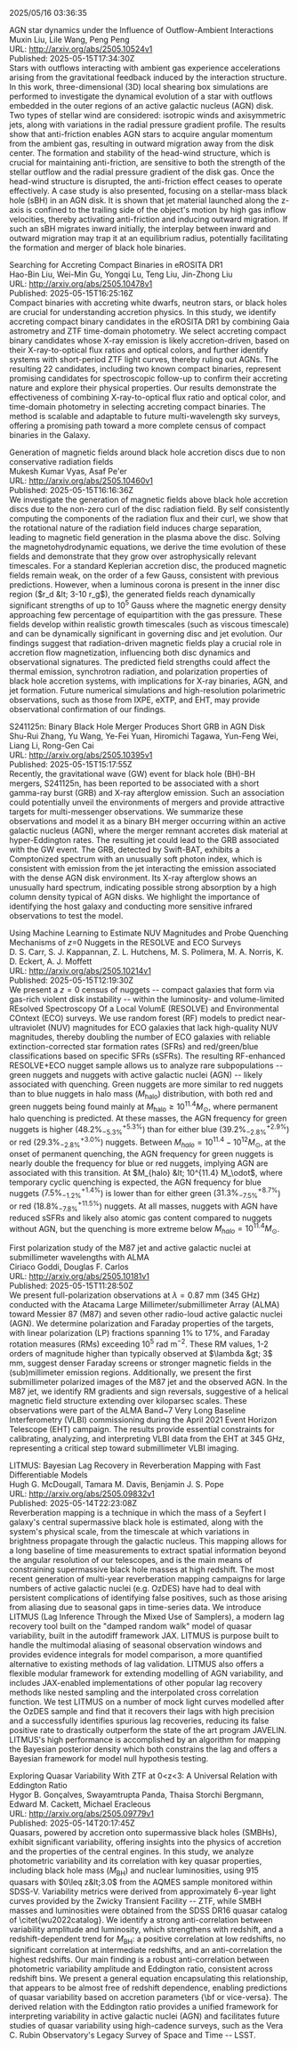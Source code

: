 2025/05/16 03:36:35  

AGN star dynamics under the Influence of Outflow-Ambient Interactions  
Muxin Liu, Lile Wang, Peng Peng  
URL: http://arxiv.org/abs/2505.10524v1  
Published: 2025-05-15T17:34:30Z  
  Stars with outflows interacting with ambient gas experience accelerations arising from the gravitational feedback induced by the interaction structure. In this work, three-dimensional (3D) local shearing box simulations are performed to investigate the dynamical evolution of a star with outflows embedded in the outer regions of an active galactic nucleus (AGN) disk. Two types of stellar wind are considered: isotropic winds and axisymmetric jets, along with variations in the radial pressure gradient profile. The results show that anti-friction enables AGN stars to acquire angular momentum from the ambient gas, resulting in outward migration away from the disk center. The formation and stability of the head-wind structure, which is crucial for maintaining anti-friction, are sensitive to both the strength of the stellar outflow and the radial pressure gradient of the disk gas. Once the head-wind structure is disrupted, the anti-friction effect ceases to operate effectively. A case study is also presented, focusing on a stellar-mass black hole (sBH) in an AGN disk. It is shown that jet material launched along the z-axis is confined to the trailing side of the object's motion by high gas inflow velocities, thereby activating anti-friction and inducing outward migration. If such an sBH migrates inward initially, the interplay between inward and outward migration may trap it at an equilibrium radius, potentially facilitating the formation and merger of black hole binaries.   

Searching for Accreting Compact Binaries in eROSITA DR1  
Hao-Bin Liu, Wei-Min Gu, Yongqi Lu, Teng Liu, Jin-Zhong Liu  
URL: http://arxiv.org/abs/2505.10478v1  
Published: 2025-05-15T16:25:16Z  
  Compact binaries with accreting white dwarfs, neutron stars, or black holes are crucial for understanding accretion physics. In this study, we identify accreting compact binary candidates in the eROSITA DR1 by combining Gaia astrometry and ZTF time-domain photometry. We select accreting compact binary candidates whose X-ray emission is likely accretion-driven, based on their X-ray-to-optical flux ratios and optical colors, and further identify systems with short-period ZTF light curves, thereby ruling out AGNs. The resulting 22 candidates, including two known compact binaries, represent promising candidates for spectroscopic follow-up to confirm their accreting nature and explore their physical properties. Our results demonstrate the effectiveness of combining X-ray-to-optical flux ratio and optical color, and time-domain photometry in selecting accreting compact binaries. The method is scalable and adaptable to future multi-wavelength sky surveys, offering a promising path toward a more complete census of compact binaries in the Galaxy.   

Generation of magnetic fields around black hole accretion discs due to
  non conservative radiation fields  
Mukesh Kumar Vyas, Asaf Pe'er  
URL: http://arxiv.org/abs/2505.10460v1  
Published: 2025-05-15T16:16:36Z  
  We investigate the generation of magnetic fields above black hole accretion discs due to the non-zero curl of the disc radiation field. By self consistently computing the components of the radiation flux and their curl, we show that the rotational nature of the radiation field induces charge separation, leading to magnetic field generation in the plasma above the disc. Solving the magnetohydrodynamic equations, we derive the time evolution of these fields and demonstrate that they grow over astrophysically relevant timescales. For a standard Keplerian accretion disc, the produced magnetic fields remain weak, on the order of a few Gauss, consistent with previous predictions. However, when a luminous corona is present in the inner disc region ($r_d &lt; 3-10 r_g$), the generated fields reach dynamically significant strengths of up to $10^5$ Gauss where the magnetic energy density approaching few percentage of equipartition with the gas pressure. These fields develop within realistic growth timescales (such as viscous timescale) and can be dynamically significant in governing disc and jet evolution. Our findings suggest that radiation-driven magnetic fields play a crucial role in accretion flow magnetization, influencing both disc dynamics and observational signatures. The predicted field strengths could affect the thermal emission, synchrotron radiation, and polarization properties of black hole accretion systems, with implications for X-ray binaries, AGN, and jet formation. Future numerical simulations and high-resolution polarimetric observations, such as those from IXPE, eXTP, and EHT, may provide observational confirmation of our findings.   

S241125n: Binary Black Hole Merger Produces Short GRB in AGN Disk  
Shu-Rui Zhang, Yu Wang, Ye-Fei Yuan, Hiromichi Tagawa, Yun-Feng Wei, Liang Li, Rong-Gen Cai  
URL: http://arxiv.org/abs/2505.10395v1  
Published: 2025-05-15T15:17:55Z  
  Recently, the gravitational wave (GW) event for black hole (BH)-BH mergers, S241125n, has been reported to be associated with a short gamma-ray burst (GRB) and X-ray afterglow emission. Such an association could potentially unveil the environments of mergers and provide attractive targets for multi-messenger observations. We summarize these observations and model it as a binary BH merger occurring within an active galactic nucleus (AGN), where the merger remnant accretes disk material at hyper-Eddington rates. The resulting jet could lead to the GRB associated with the GW event. The GRB, detected by Swift-BAT, exhibits a Comptonized spectrum with an unusually soft photon index, which is consistent with emission from the jet interacting the emission associated with the dense AGN disk environment. Its X-ray afterglow shows an unusually hard spectrum, indicating possible strong absorption by a high column density typical of AGN disks. We highlight the importance of identifying the host galaxy and conducting more sensitive infrared observations to test the model.   

Using Machine Learning to Estimate NUV Magnitudes and Probe Quenching
  Mechanisms of $z$=0 Nuggets in the RESOLVE and ECO Surveys  
D. S. Carr, S. J. Kappannan, Z. L. Hutchens, M. S. Polimera, M. A. Norris, K. D. Eckert, A. J. Moffett  
URL: http://arxiv.org/abs/2505.10214v1  
Published: 2025-05-15T12:19:30Z  
  We present a $z=0$ census of nuggets -- compact galaxies that form via gas-rich violent disk instability -- within the luminosity- and volume-limited REsolved Spectroscopy Of a Local VolumE (RESOLVE) and Environmental COntext (ECO) surveys. We use random forest (RF) models to predict near-ultraviolet (NUV) magnitudes for ECO galaxies that lack high-quality NUV magnitudes, thereby doubling the number of ECO galaxies with reliable extinction-corrected star formation rates (SFRs) and red/green/blue classifications based on specific SFRs (sSFRs). The resulting RF-enhanced RESOLVE+ECO nugget sample allows us to analyze rare subpopulations -- green nuggets and nuggets with active galactic nuclei (AGN) -- likely associated with quenching. Green nuggets are more similar to red nuggets than to blue nuggets in halo mass ($M_{\text{halo}}$) distribution, with both red and green nuggets being found mainly at $M_{\text{halo}} \ge 10^{11.4} M_\odot$, where permanent halo quenching is predicted. At these masses, the AGN frequency for green nuggets is higher ($\text{48.2\%}^{+5.3\%}_{-5.3\%}$) than for either blue ($\text{39.2\%}^{+2.9\%}_{-2.8\%}$) or red ($\text{29.3\%}^{+3.0\%}_{-2.8\%}$) nuggets. Between $M_{halo} = 10^{11.4}-10^{12} M_\odot$, at the onset of permanent quenching, the AGN frequency for green nuggets is nearly double the frequency for blue or red nuggets, implying AGN are associated with this transition. At $M_{halo} &lt; 10^{11.4} M_\odot$, where temporary cyclic quenching is expected, the AGN frequency for blue nuggets ($\text{7.5\%}^{+1.4\%}_{-1.2\%}$) is lower than for either green ($\text{31.3\%}^{+8.7\%}_{-7.5\%}$) or red ($\text{18.8\%}^{+11.5\%}_{-7.8\%}$) nuggets. At all masses, nuggets with AGN have reduced sSFRs and likely also atomic gas content compared to nuggets without AGN, but the quenching is more extreme below $M_{halo} = 10^{11.4} M_\odot$.   

First polarization study of the M87 jet and active galactic nuclei at
  submillimeter wavelengths with ALMA  
Ciriaco Goddi, Douglas F. Carlos  
URL: http://arxiv.org/abs/2505.10181v1  
Published: 2025-05-15T11:28:50Z  
  We present full-polarization observations at $\lambda = 0.87$ mm (345 GHz) conducted with the Atacama Large Millimeter/submillimeter Array (ALMA) toward Messier 87 (M87) and seven other radio-loud active galactic nuclei (AGN). We determine polarization and Faraday properties of the targets, with linear polarization (LP) fractions spanning 1\% to 17\%, and Faraday rotation measures (RMs) exceeding $10^{5}$ rad m$^{-2}$. These RM values, 1-2 orders of magnitude higher than typically observed at $\lambda &gt; 3$ mm, suggest denser Faraday screens or stronger magnetic fields in the (sub)millimeter emission regions. Additionally, we present the first submillimeter polarized images of the M87 jet and the observed AGN. In the M87 jet, we identify RM gradients and sign reversals, suggestive of a helical magnetic field structure extending over kiloparsec scales. These observations were part of the ALMA Band~7 Very Long Baseline Interferometry (VLBI) commissioning during the April 2021 Event Horizon Telescope (EHT) campaign. The results provide essential constraints for calibrating, analyzing, and interpreting VLBI data from the EHT at 345 GHz, representing a critical step toward submillimeter VLBI imaging.   

LITMUS: Bayesian Lag Recovery in Reverberation Mapping with Fast
  Differentiable Models  
Hugh G. McDougall, Tamara M. Davis, Benjamin J. S. Pope  
URL: http://arxiv.org/abs/2505.09832v1  
Published: 2025-05-14T22:23:08Z  
  Reverberation mapping is a technique in which the mass of a Seyfert I galaxy's central supermassive black hole is estimated, along with the system's physical scale, from the timescale at which variations in brightness propagate through the galactic nucleus. This mapping allows for a long baseline of time measurements to extract spatial information beyond the angular resolution of our telescopes, and is the main means of constraining supermassive black hole masses at high redshift. The most recent generation of multi-year reverberation mapping campaigns for large numbers of active galactic nuclei (e.g. OzDES) have had to deal with persistent complications of identifying false positives, such as those arising from aliasing due to seasonal gaps in time-series data. We introduce LITMUS (Lag Inference Through the Mixed Use of Samplers), a modern lag recovery tool built on the "damped random walk" model of quasar variability, built in the autodiff framework JAX. LITMUS is purpose built to handle the multimodal aliasing of seasonal observation windows and provides evidence integrals for model comparison, a more quantified alternative to existing methods of lag validation. LITMUS also offers a flexible modular framework for extending modelling of AGN variability, and includes JAX-enabled implementations of other popular lag recovery methods like nested sampling and the interpolated cross correlation function. We test LITMUS on a number of mock light curves modelled after the OzDES sample and find that it recovers their lags with high precision and a successfully identifies spurious lag recoveries, reducing its false positive rate to drastically outperform the state of the art program JAVELIN. LITMUS's high performance is accomplished by an algorithm for mapping the Bayesian posterior density which both constrains the lag and offers a Bayesian framework for model null hypothesis testing.   

Exploring Quasar Variability With ZTF at 0&lt;z&lt;3: A Universal Relation
  with Eddington Ratio  
Hygor B. Gonçalves, Swayamtrupta Panda, Thaisa Storchi Bergmann, Edward M. Cackett, Michael Eracleous  
URL: http://arxiv.org/abs/2505.09779v1  
Published: 2025-05-14T20:17:45Z  
  Quasars, powered by accretion onto supermassive black holes (SMBHs), exhibit significant variability, offering insights into the physics of accretion and the properties of the central engines. In this study, we analyze photometric variability and its correlation with key quasar properties, including black hole mass ($M_{\mathrm{BH}}$) and nuclear luminosities, using 915 quasars with $0\leq z&lt;3.0$ from the AQMES sample monitored within SDSS-V. Variability metrics were derived from approximately 6-year light curves provided by the Zwicky Transient Facility -- ZTF, while SMBH masses and luminosities were obtained from the SDSS DR16 quasar catalog of \citet{wu2022catalog}. We identify a strong anti-correlation between variability amplitude and luminosity, which strengthens with redshift, and a redshift-dependent trend for $M_{\mathrm{BH}}$: a positive correlation at low redshifts, no significant correlation at intermediate redshifts, and an anti-correlation the highest redshifts. Our main finding is a robust anti-correlation between photometric variability amplitude and Eddington ratio, consistent across redshift bins. We present a general equation encapsulating this relationship, that appears to be almost free of redshift dependence, enabling predictions of quasar variability based on accretion parameters {\bf or vice-versa}. The derived relation with the Eddington ratio provides a unified framework for interpreting variability in active galactic nuclei (AGN) and facilitates future studies of quasar variability using high-cadence surveys, such as the Vera C. Rubin Observatory's Legacy Survey of Space and Time -- LSST.   

